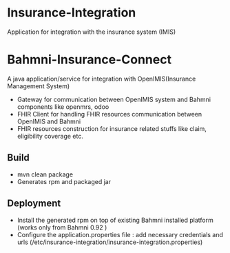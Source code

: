 
# Insurance-Integration
Application for integration with the insurance system (IMIS) 

# Bahmni-Insurance-Connect 
A java application/service for integration with OpenIMIS(Insurance Management System)
 - Gateway for communication between OpenIMIS system and Bahmni components like openmrs, odoo
 - FHIR Client for handling FHIR resources communication between OpenIMIS and Bahmni
 - FHIR resources construction for insurance related stuffs like claim, eligibility coverage etc.

## Build
 - mvn clean package 
 - Generates rpm and packaged jar
 
## Deployment 
 - Install the generated rpm on top of existing Bahmni installed platform (works only from Bahmni 0.92 )
 - Configure the application.properties file : add necessary credentials and urls (/etc/insurance-integration/insurance-integration.properties)

